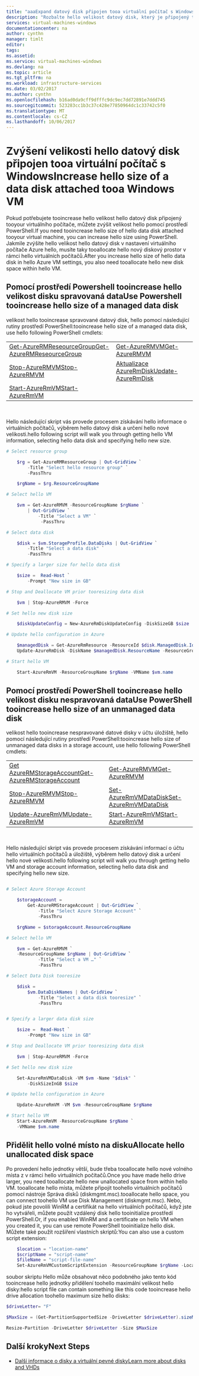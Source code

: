 ```yaml
---
title: "aaaExpand datový disk připojen tooa virtuální počítač s Windows v Azure | Microsoft Docs"
description: "Rozbalte hello velikost datový disk, který je připojený tooa Windows virtuálního počítače pomocí prostředí PowerShell."
services: virtual-machines-windows
documentationcenter: na
author: cynthn
manager: timlt
editor: 
tags: 
ms.assetid: 
ms.service: virtual-machines-windows
ms.devlang: na
ms.topic: article
ms.tgt_pltfrm: na
ms.workload: infrastructure-services
ms.date: 03/02/2017
ms.author: cynthn
ms.openlocfilehash: b16ad0da9cff9dfffc9dc9ec7dd72891e7ddd745
ms.sourcegitcommit: 523283cc1b3c37c428e77850964dc1c33742c5f0
ms.translationtype: MT
ms.contentlocale: cs-CZ
ms.lasthandoff: 10/06/2017
---
```

# <a name="increase-hello-size-of-a-data-disk-attached-tooa-windows-vm"></a><span data-ttu-id="ef3f4-103">Zvýšení velikosti hello datový disk připojen tooa virtuální počítač s Windows</span><span class="sxs-lookup"><span data-stu-id="ef3f4-103">Increase hello size of a data disk attached tooa Windows VM</span></span>

<span data-ttu-id="ef3f4-104">Pokud potřebujete tooincrease hello velikost hello datový disk připojený tooyour virtuálního počítače, můžete zvýšit velikost hello pomocí prostředí PowerShell.</span><span class="sxs-lookup"><span data-stu-id="ef3f4-104">If you need tooincrease hello size of hello data disk attached tooyour virtual machine, you can increase hello size using PowerShell.</span></span> <span data-ttu-id="ef3f4-105">Jakmile zvýšíte hello velikost hello datový disk v nastavení virtuálního počítače Azure hello, musíte taky tooallocate hello nový diskový prostor v rámci hello virtuálních počítačů.</span><span class="sxs-lookup"><span data-stu-id="ef3f4-105">After you increase hello size of hello data disk in hello Azure VM settings, you also need tooallocate hello new disk space within hello VM.</span></span>


## <a name="use-powershell-tooincrease-hello-size-of-a-managed-data-disk"></a><span data-ttu-id="ef3f4-106">Pomocí prostředí Powershell tooincrease hello velikost disku spravovaná data</span><span class="sxs-lookup"><span data-stu-id="ef3f4-106">Use Powershell tooincrease hello size of a managed data disk</span></span>

<span data-ttu-id="ef3f4-107">velikost hello tooincrease spravované datový disk, hello pomocí následující rutiny prostředí PowerShell:</span><span class="sxs-lookup"><span data-stu-id="ef3f4-107">tooincrease hello size of a managed data disk, use hello following PowerShell cmdlets:</span></span>

|                                                                    |                                                            |
|--------------------------------------------------------------------|------------------------------------------------------------|
| [<span data-ttu-id="ef3f4-108">Get-AzureRMReseourceGroup</span><span class="sxs-lookup"><span data-stu-id="ef3f4-108">Get-AzureRMReseourceGroup</span></span>](/powershell/module/azurerm.resources/get-azurermresourcegroup) | [<span data-ttu-id="ef3f4-109">Get-AzureRMVM</span><span class="sxs-lookup"><span data-stu-id="ef3f4-109">Get-AzureRMVM</span></span>](/powershell/module/azurerm.compute/get-azurermvm)                 |
| [<span data-ttu-id="ef3f4-110">Stop-AzureRMVM</span><span class="sxs-lookup"><span data-stu-id="ef3f4-110">Stop-AzureRMVM</span></span>](/powershell/module/azurerm.compute/stop-azurermvm)                        | [<span data-ttu-id="ef3f4-111">Aktualizace AzureRmDisk</span><span class="sxs-lookup"><span data-stu-id="ef3f4-111">Update-AzureRmDisk</span></span>](/powershell/module/azurerm.compute/Update-AzureRmDisk) |
 | [<span data-ttu-id="ef3f4-112">Start-AzureRmVM</span><span class="sxs-lookup"><span data-stu-id="ef3f4-112">Start-AzureRmVM</span></span>](/powershell/module/azurerm.compute/start-azurermvm)             |
<br>

<span data-ttu-id="ef3f4-113">Hello následující skript vás provede procesem získávání hello informace o virtuálních počítačů, výběrem hello datový disk a určení hello nové velikosti.</span><span class="sxs-lookup"><span data-stu-id="ef3f4-113">hello following script will walk you through getting hello VM information, selecting hello data disk and specifying hello new size.</span></span>

```powershell
# Select resource group

    $rg = Get-AzureRMResourceGroup | Out-GridView `
        -Title "Select hello resource group" `
        -PassThru

    $rgName = $rg.ResourceGroupName

# Select hello VM

    $vm = Get-AzureRMVM -ResourceGroupName $rgName `
        | Out-GridView `
            -Title "Select a VM" `
             -PassThru

# Select data disk

    $disk = $vm.StorageProfile.DataDisks | Out-GridView `
        -Title "Select a data disk" `
        -PassThru

# Specify a larger size for hello data disk

    $size =  Read-Host `
        -Prompt "New size in GB"

# Stop and Deallocate VM prior tooresizing data disk

    $vm | Stop-AzureRMVM -Force

# Set hello new disk size

    $diskUpdateConfig = New-AzureRmDiskUpdateConfig -DiskSizeGB $size

# Update hello configuration in Azure

    $managedDisk = Get-AzureRmResource -ResourceId $disk.ManagedDisk.Id
    Update-AzureRmDisk -DiskName $managedDisk.ResourceName -ResourceGroupName $managedDisk.ResourceGroupName -DiskUpdate $diskUpdateConfig

# Start hello VM

    Start-AzureRmVM -ResourceGroupName $rgName -VMName $vm.name
```

## <a name="use-powershell-tooincrease-hello-size-of-an-unmanaged-data-disk"></a><span data-ttu-id="ef3f4-114">Pomocí prostředí PowerShell tooincrease hello velikost disku nespravovaná data</span><span class="sxs-lookup"><span data-stu-id="ef3f4-114">Use PowerShell tooincrease hello size of an unmanaged data disk</span></span>

<span data-ttu-id="ef3f4-115">velikost hello tooincrease nespravované datové disky v účtu úložiště, hello pomocí následující rutiny prostředí PowerShell:</span><span class="sxs-lookup"><span data-stu-id="ef3f4-115">tooincrease hello size of unmanaged data disks in a storage account, use hello following PowerShell cmdlets:</span></span>

|                                                                    |                                                            |
|--------------------------------------------------------------------|------------------------------------------------------------|
| [<span data-ttu-id="ef3f4-116">Get AzureRMStorageAccount</span><span class="sxs-lookup"><span data-stu-id="ef3f4-116">Get-AzureRMStorageAccount</span></span>](/powershell/module/azurerm.storage/get-azurermstorageaccount) | [<span data-ttu-id="ef3f4-117">Get-AzureRMVM</span><span class="sxs-lookup"><span data-stu-id="ef3f4-117">Get-AzureRMVM</span></span>](/powershell/module/azurerm.compute/get-azurermvm)                 |
| [<span data-ttu-id="ef3f4-118">Stop-AzureRMVM</span><span class="sxs-lookup"><span data-stu-id="ef3f4-118">Stop-AzureRMVM</span></span>](/powershell/module/azurerm.compute/stop-azurermvm)                       | [<span data-ttu-id="ef3f4-119">Set-AzureRmVMDataDisk</span><span class="sxs-lookup"><span data-stu-id="ef3f4-119">Set-AzureRmVMDataDisk</span></span>](/powershell/module/azurerm.compute/set-azurermvmdatadisk) |
| [<span data-ttu-id="ef3f4-120">Update-AzureRmVM</span><span class="sxs-lookup"><span data-stu-id="ef3f4-120">Update-AzureRmVM</span></span>](/powershell/module/azurerm.compute/update-azurermvm)                   | [<span data-ttu-id="ef3f4-121">Start-AzureRmVM</span><span class="sxs-lookup"><span data-stu-id="ef3f4-121">Start-AzureRmVM</span></span>](/powershell/module/azurerm.compute/start-azurermvm)             |

<br>

<span data-ttu-id="ef3f4-122">Hello následující skript vás provede procesem získávání informací o účtu hello virtuálních počítačů a úložiště, výběrem hello datový disk a určení hello nové velikosti.</span><span class="sxs-lookup"><span data-stu-id="ef3f4-122">hello following script will walk you through getting hello VM and storage account information, selecting hello data disk and specifying hello new size.</span></span>

```powershell

# Select Azure Storage Account

    $storageAccount =
        Get-AzureRMStorageAccount | Out-GridView `
            -Title "Select Azure Storage Account" `
            -PassThru

    $rgName = $storageAccount.ResourceGroupName

# Select hello VM

    $vm = Get-AzureRMVM `
    -ResourceGroupName $rgName | Out-GridView `
            -Title "Select a VM …" `
            -PassThru

# Select Data Disk tooresize

    $disk =
        $vm.DataDiskNames | Out-GridView `
            -Title "Select a data disk tooresize" `
            -PassThru


# Specify a larger data disk size

    $size =  Read-Host `
        -Prompt "New size in GB"

# Stop and Deallocate VM prior tooresizing data disk

    $vm | Stop-AzureRMVM -Force

# Set hello new disk size

    Set-AzureRmVMDataDisk -VM $vm -Name "$disk" `
        -DiskSizeInGB $size

# Update hello configuration in Azure

    Update-AzureRmVM -VM $vm -ResourceGroupName $rgName

# Start hello VM
    Start-AzureRmVM -ResourceGroupName $rgName `
    -VMName $vm.name

```

## <a name="allocate-hello-unallocated-disk-space"></a><span data-ttu-id="ef3f4-123">Přidělit hello volné místo na disku</span><span class="sxs-lookup"><span data-stu-id="ef3f4-123">Allocate hello unallocated disk space</span></span>

<span data-ttu-id="ef3f4-124">Po provedení hello jednotky větší, bude třeba tooallocate hello nové volného místa z v rámci hello virtuálních počítačů.</span><span class="sxs-lookup"><span data-stu-id="ef3f4-124">Once you have made hello drive larger, you need tooallocate hello new unallocated space from within hello VM.</span></span> <span data-ttu-id="ef3f4-125">tooallocate hello místa, můžete připojit toohello virtuálních počítačů pomocí nástroje Správa disků (diskmgmt.msc).</span><span class="sxs-lookup"><span data-stu-id="ef3f4-125">tooallocate hello space, you can connect toohello VM use Disk Management (diskmgmt.msc).</span></span> <span data-ttu-id="ef3f4-126">Nebo, pokud jste povolili WinRM a certifikát na hello virtuálních počítačů, když jste ho vytvářeli, můžete použít vzdálený disk hello tooinitialize prostředí PowerShell.</span><span class="sxs-lookup"><span data-stu-id="ef3f4-126">Or, if you enabled WinRM and a certificate on hello VM when you created it, you can use remote PowerShell tooinitialize hello disk.</span></span> <span data-ttu-id="ef3f4-127">Můžete také použít rozšíření vlastních skriptů:</span><span class="sxs-lookup"><span data-stu-id="ef3f4-127">You can also use a custom script extension:</span></span>

```powershell
    $location = "location-name"
    $scriptName = "script-name"
    $fileName = "script-file-name"
    Set-AzureRmVMCustomScriptExtension -ResourceGroupName $rgName -Location $locName -VMName $vmName -Name $scriptName -TypeHandlerVersion "1.4" -StorageAccountName "mystore1" -StorageAccountKey "primary-key" -FileName $fileName -ContainerName "scripts"
```

<span data-ttu-id="ef3f4-128">soubor skriptu Hello může obsahovat něco podobného jako tento kód tooincrease hello jednotky přidělení toohello maximální velikost hello disky:</span><span class="sxs-lookup"><span data-stu-id="ef3f4-128">hello script file can contain something like this code tooincrease hello drive allocation toohello maximum size hello disks:</span></span>

```powershell
$driveLetter= "F"

$MaxSize = (Get-PartitionSupportedSize -DriveLetter $driveLetter).sizeMax

Resize-Partition -DriveLetter $driveLetter -Size $MaxSize
```

## <a name="next-steps"></a><span data-ttu-id="ef3f4-129">Další kroky</span><span class="sxs-lookup"><span data-stu-id="ef3f4-129">Next Steps</span></span>
- [<span data-ttu-id="ef3f4-130">Další informace o disky a virtuální pevné disky</span><span class="sxs-lookup"><span data-stu-id="ef3f4-130">Learn more about disks and VHDs</span></span>](../../storage/storage-about-disks-and-vhds-windows.md?toc=%2fazure%2fvirtual-machines%2fwindows%2ftoc.json)
